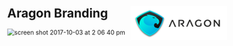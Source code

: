 # Aragon Branding <img align="right" src="https://github.com/aragonone/issues/blob/master/logo.png" height="80px" />

<img width="1412" alt="screen shot 2017-10-03 at 2 06 40 pm" src="https://user-images.githubusercontent.com/718208/31124299-2e1af6f4-a844-11e7-9c4b-2ccc02fd6588.png">
